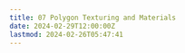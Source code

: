 ```yaml
---
title: 07 Polygon Texturing and Materials
date: 2024-02-29T12:00:00Z
lastmod: 2024-02-26T05:47:41
---
```

